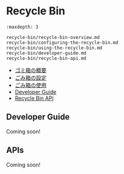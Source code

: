 # Recycle Bin

```{toctree}
:maxdepth: 3

recycle-bin/recycle-bin-overview.md
recycle-bin/configuring-the-recycle-bin.md
recycle-bin/using-the-recycle-bin.md
recycle-bin/developer-guide.md
recycle-bin/recycle-bin-api.md
```

* [ゴミ箱の概要](./recycle-bin/recycle-bin-overview.md)
* [ごみ箱の設定](./recycle-bin/configuring-the-recycle-bin.md)
* [ごみ箱の使用](./recycle-bin/using-the-recycle-bin.md)
* [Developer Guide](./recycle-bin/developer-guide.md)
* [Recycle Bin API](./recycle-bin/recycle-bin-api.md)

## Developer Guide

Coming soon!

## APIs

Coming soon!
